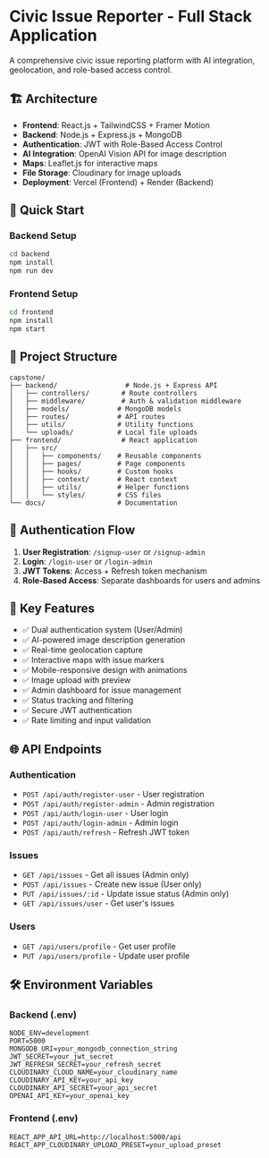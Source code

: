 # Civic Issue Reporter - Full Stack Application

A comprehensive civic issue reporting platform with AI integration, geolocation, and role-based access control.

## 🏗️ Architecture

- **Frontend**: React.js + TailwindCSS + Framer Motion
- **Backend**: Node.js + Express.js + MongoDB
- **Authentication**: JWT with Role-Based Access Control
- **AI Integration**: OpenAI Vision API for image description
- **Maps**: Leaflet.js for interactive maps
- **File Storage**: Cloudinary for image uploads
- **Deployment**: Vercel (Frontend) + Render (Backend)

## 🚀 Quick Start

### Backend Setup
```bash
cd backend
npm install
npm run dev
```

### Frontend Setup
```bash
cd frontend
npm install
npm start
```

## 📁 Project Structure
```
capstone/
├── backend/                 # Node.js + Express API
│   ├── controllers/        # Route controllers
│   ├── middleware/         # Auth & validation middleware
│   ├── models/            # MongoDB models
│   ├── routes/            # API routes
│   ├── utils/             # Utility functions
│   └── uploads/           # Local file uploads
├── frontend/               # React application
│   ├── src/
│   │   ├── components/    # Reusable components
│   │   ├── pages/         # Page components
│   │   ├── hooks/         # Custom hooks
│   │   ├── context/       # React context
│   │   ├── utils/         # Helper functions
│   │   └── styles/        # CSS files
└── docs/                  # Documentation
```

## 🔐 Authentication Flow

1. **User Registration**: `/signup-user` or `/signup-admin`
2. **Login**: `/login-user` or `/login-admin`
3. **JWT Tokens**: Access + Refresh token mechanism
4. **Role-Based Access**: Separate dashboards for users and admins

## 🎯 Key Features

- ✅ Dual authentication system (User/Admin)
- ✅ AI-powered image description generation
- ✅ Real-time geolocation capture
- ✅ Interactive maps with issue markers
- ✅ Mobile-responsive design with animations
- ✅ Image upload with preview
- ✅ Admin dashboard for issue management
- ✅ Status tracking and filtering
- ✅ Secure JWT authentication
- ✅ Rate limiting and input validation

## 🌐 API Endpoints

### Authentication
- `POST /api/auth/register-user` - User registration
- `POST /api/auth/register-admin` - Admin registration
- `POST /api/auth/login-user` - User login
- `POST /api/auth/login-admin` - Admin login
- `POST /api/auth/refresh` - Refresh JWT token

### Issues
- `GET /api/issues` - Get all issues (Admin only)
- `POST /api/issues` - Create new issue (User only)
- `PUT /api/issues/:id` - Update issue status (Admin only)
- `GET /api/issues/user` - Get user's issues

### Users
- `GET /api/users/profile` - Get user profile
- `PUT /api/users/profile` - Update user profile

## 🛠️ Environment Variables

### Backend (.env)
```
NODE_ENV=development
PORT=5000
MONGODB_URI=your_mongodb_connection_string
JWT_SECRET=your_jwt_secret
JWT_REFRESH_SECRET=your_refresh_secret
CLOUDINARY_CLOUD_NAME=your_cloudinary_name
CLOUDINARY_API_KEY=your_api_key
CLOUDINARY_API_SECRET=your_api_secret
OPENAI_API_KEY=your_openai_key
```

### Frontend (.env)
```
REACT_APP_API_URL=http://localhost:5000/api
REACT_APP_CLOUDINARY_UPLOAD_PRESET=your_upload_preset
```